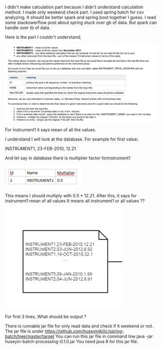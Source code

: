 I didn't make calculation part because I didn't understand calculation method.
I made only weekend check part.
I used spring batch for csv analyzing. 
It should be better spark and spring boot together I guess. 
I read some stackowerflow post about spring stuck over gb of data. But spark can handle over tb of data.

Here is the part I couldn't understand;

![alt text](https://github.com/huseyinjkilic/spring-batch/blob/master/images/definition.png)


For instrument1 it says mean of all the values.

I understand I will look at the database. For example for first value;

INSTRUMENT1, 23-FEB-2010, 12.21 

And let say in database there is multiplier factor forinstrument1

![alt text](https://github.com/huseyinjkilic/spring-batch/blob/master/images/example_database.png)

This means I should multiply with 0.5 * 12.21.
After this, it says for instrument1 mean of all values
It means all instrument1 or all values ??

![alt text](https://github.com/huseyinjkilic/spring-batch/blob/master/images/example_data.png)

For first 3 lines, What should be output ?

There is runnable jar file for only read data and check if it weekend or not.
The jar file is under https://github.com/huseyinjkilic/spring-batch/tree/master/target
You can run this jar file in command line java -jar huseyin-batch-processing-0.1.0.jar
You need java 8 for this jar file.

